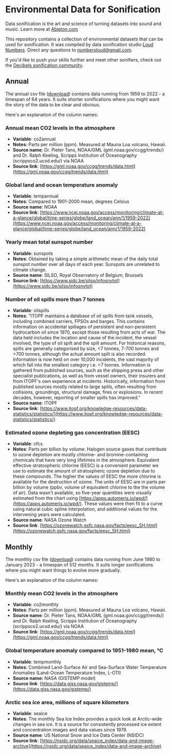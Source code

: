 # Environmental Data for Sonification

Data sonification is the art and science of turning datasets into sound and music. Learn more at [Ableton.com](https://www.ableton.com/en/blog/sound-the-alarm-data-sonification-as-a-tool-for-climate-action/)

This repository contains a collection of environmental datasets that can be used for sonification. It was compiled by data sonification studio [Loud Numbers](http://www.loudnumbers.net). Direct any questions to [numbersloud@gmail.com](mailto:numbersloud@gmail.com).

If you'd like to push your skills further and meet other sonifiers, check out the [Decibels sonification community](https://decibels.community/).

## Annual

The annual csv file ([download](https://raw.githubusercontent.com/loudnumbers/environmental_data/main/annual.csv)) contains data running from 1959 to 2022 - a timespan of 64 years. It suits shorter sonifications where you might want the story of the data to be clear and obvious.

Here's an explanation of the column names:

### Annual mean CO2 levels in the atmosphere

- **Variable**: co2annual
- **Notes**: Parts per million (ppm). Measured at Mauna Loa volcano, Hawaii.
- **Source name**: Dr. Pieter Tans, NOAA/GML (gml.noaa.gov/ccgg/trends/) and Dr. Ralph Keeling, Scripps Institution of Oceanography (scrippsco2.ucsd.edu/) via NOAA
- **Source link**: [https://gml.noaa.gov/ccgg/trends/data.html](https://gml.noaa.gov/ccgg/trends/data.html)

### Global land and ocean temperature anomaly

- **Variable**: tempannual
- **Notes**: Compared to 1901-2000 mean, degrees Celsius
- **Source name**: NOAA
- **Source link**: [https://www.ncei.noaa.gov/access/monitoring/climate-at-a-glance/global/time-series/globe/land_ocean/ann/1/1959-2022](https://www.ncei.noaa.gov/access/monitoring/climate-at-a-glance/global/time-series/globe/land_ocean/ann/1/1959-2022)

### Yearly mean total sunspot number

- **Variable**: sunspots
- **Notes**: Obtained by taking a simple arithmetic mean of the daily total sunspot number over all days of each year. Sunspots are unrelated to climate change.
- **Source name**: SILSO, Royal Observatory of Belgium, Brussels
- **Source link**: [https://www.sidc.be/silso/infosnytot](https://www.sidc.be/silso/infosnytot)

### Number of oil spills more than 7 tonnes

- **Variable**: oilspills
- **Notes**: "ITOPF maintains a database of oil spills from tank vessels, including combined carriers, FPSOs and barges. This contains information on accidental spillages of persistent and non-persistent hydrocarbon oil since 1970, except those resulting from acts of war. The data held includes the location and cause of the incident, the vessel involved, the type of oil spilt and the spill amount. For historical reasons, spills are generally categorised by size, <7 tonnes, 7-700 tonnes and >700 tonnes, although the actual amount spilt is also recorded. Information is now held on over 10,000 incidents, the vast majority of which fall into the smallest category i.e. <7 tonnes. Information is gathered from published sources, such as the shipping press and other specialist publications, as well as from vessel owners, their insurers and from ITOPF's own experience at incidents. Historically, information from published sources mostly related to large spills, often resulting from collisions, groundings, structural damage, fires or explosions. In recent decades, however, reporting of smaller spills has improved."
- **Source name**: ITOPF
- **Source link**: [https://www.itopf.org/knowledge-resources/data-statistics/statistics/](https://www.itopf.org/knowledge-resources/data-statistics/statistics/)

### Estimated ozone depleting gas concentration (EESC)

- **Variable**: cfcs
- **Notes**: Parts per billion by volume. Halogen source gases that contribute to ozone depletion are mostly chlorine- and bromine-containing chemicals that have very long lifetimes in the atmosphere. Equivalent effective stratospheric chlorine (EESC) is a convenient parameter we use to estimate the amount of stratospheric ozone depletion due to these compounds. The higher the values of EESC the more chlorine is available for the destruction of ozone. The units of EESC are in parts per billion by volume (ppbv, volume of equivalent chlorine to the the volume of air). Data wasn't available, so five-year quantities were visually estimated from the chart using [https://apps.automeris.io/wpd/](https://apps.automeris.io/wpd/). These values were then fit to a curve using natural cubic spline interpolation, and additional values for the intervening years were calculated.
- **Source name**: NASA Ozone Watch
- **Source link**: [https://ozonewatch.gsfc.nasa.gov/facts/eesc_SH.html](https://ozonewatch.gsfc.nasa.gov/facts/eesc_SH.html)

## Monthly

The monthly csv file ([download](https://raw.githubusercontent.com/loudnumbers/environmental_data/main/monthly.csv)) contains data running from June 1980 to January 2023 - a timespan of 512 months. It suits longer sonifications where you might want things to evolve more gradually.

Here's an explanation of the column names:

### Monthly mean CO2 levels in the atmosphere

- **Variable**: co2monthly
- **Notes**: Parts per million (ppm). Measured at Mauna Loa volcano, Hawaii.
- **Source name**: Dr. Pieter Tans, NOAA/GML (gml.noaa.gov/ccgg/trends/) and Dr. Ralph Keeling, Scripps Institution of Oceanography (scrippsco2.ucsd.edu/) via NOAA
- **Source link**: [https://gml.noaa.gov/ccgg/trends/data.html](https://gml.noaa.gov/ccgg/trends/data.html)

### Global temperature anomaly compared to 1951-1980 mean, °C

- **Variable**: tempmonthly
- **Notes**: Combined Land-Surface Air and Sea-Surface Water Temperature Anomalies (Land-Ocean Temperature Index, L-OTI)
- **Source name:** NASA (GISTEMP model)
- **Source link**: [https://data.giss.nasa.gov/gistemp/](https://data.giss.nasa.gov/gistemp/)

### Arctic sea ice area, millions of square kilometers

- **Variable**: seaice
- **Notes**: The monthly Sea Ice Index provides a quick look at Arctic-wide changes in sea ice. It is a source for consistently processed ice extent and concentration images and data values since 1979.
- **Source name**: US National Snow and Ice Data Center (NSIDC)
- **Source link**: [https://nsidc.org/data/seaice_index/data-and-image-archive](https://nsidc.org/data/seaice_index/data-and-image-archive)
